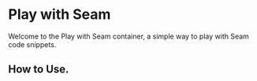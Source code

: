 # Play with Seam

Welcome to the Play with Seam container, a simple way to play with Seam code snippets.

## How to Use.
